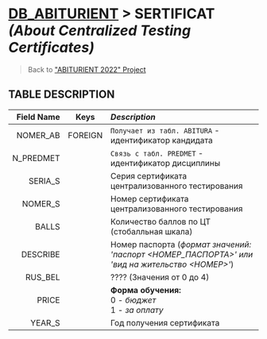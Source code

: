 # [DB_ABITURIENT](../db_abiturient_2022.md) > SERTIFICAT *(About Centralized Testing Certificates)*

> Back to ["ABITURIENT 2022" Project](../../../../README.md)

## **TABLE DESCRIPTION**

| **Field Name** |   Keys   | *Description*                                                                                    |
|---------------:|:--------:|:-------------------------------------------------------------------------------------------------|
|       NOMER_AB | FOREIGN  | `Получает из табл. ABITURA` - идентификатор кандидата                                            |
|      N_PREDMET |          | `Связь с табл. PREDMET` - идентификатор дисциплины                                               |
|        SERIA_S |          | Серия сертификата централизованного тестирования                                                 |
|        NOMER_S |          | Номер сертификата централизованного тестирования                                                 |
|          BALLS |          | Количество баллов по ЦТ (стобалльная шкала)                                                      |
|       DESCRIBE |          | Номер паспорта (*формат значений: 'паспорт <НОМЕР_ПАСПОРТА>' или 'вид на жительство <НОМЕР>'*)   |
|        RUS_BEL |          | ???? (Значения от 0 до 4)                                                                        |
|          PRICE |          | **Форма обучения:**</br>0 - *бюджет*</br>1 - *за оплату*                                         |
|         YEAR_S |          | Год получения сертификата                                                                        |